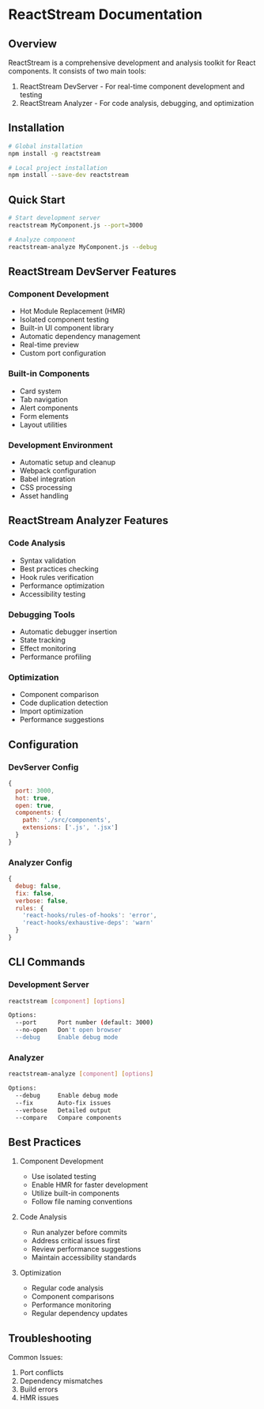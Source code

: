 # ReactStream Documentation

## Overview
ReactStream is a comprehensive development and analysis toolkit for React components. It consists of two main tools:
1. ReactStream DevServer - For real-time component development and testing
2. ReactStream Analyzer - For code analysis, debugging, and optimization

## Installation

```bash
# Global installation
npm install -g reactstream

# Local project installation
npm install --save-dev reactstream
```

## Quick Start

```bash
# Start development server
reactstream MyComponent.js --port=3000

# Analyze component
reactstream-analyze MyComponent.js --debug
```

## ReactStream DevServer Features

### Component Development
- Hot Module Replacement (HMR)
- Isolated component testing
- Built-in UI component library
- Automatic dependency management
- Real-time preview
- Custom port configuration

### Built-in Components
- Card system
- Tab navigation
- Alert components
- Form elements
- Layout utilities

### Development Environment
- Automatic setup and cleanup
- Webpack configuration
- Babel integration
- CSS processing
- Asset handling

## ReactStream Analyzer Features

### Code Analysis
- Syntax validation
- Best practices checking
- Hook rules verification
- Performance optimization
- Accessibility testing

### Debugging Tools
- Automatic debugger insertion
- State tracking
- Effect monitoring
- Performance profiling

### Optimization
- Component comparison
- Code duplication detection
- Import optimization
- Performance suggestions

## Configuration

### DevServer Config
```javascript
{
  port: 3000,
  hot: true,
  open: true,
  components: {
    path: './src/components',
    extensions: ['.js', '.jsx']
  }
}
```

### Analyzer Config
```javascript
{
  debug: false,
  fix: false,
  verbose: false,
  rules: {
    'react-hooks/rules-of-hooks': 'error',
    'react-hooks/exhaustive-deps': 'warn'
  }
}
```

## CLI Commands

### Development Server
```bash
reactstream [component] [options]

Options:
  --port      Port number (default: 3000)
  --no-open   Don't open browser
  --debug     Enable debug mode
```

### Analyzer
```bash
reactstream-analyze [component] [options]

Options:
  --debug     Enable debug mode
  --fix       Auto-fix issues
  --verbose   Detailed output
  --compare   Compare components
```

## Best Practices

1. Component Development
    - Use isolated testing
    - Enable HMR for faster development
    - Utilize built-in components
    - Follow file naming conventions

2. Code Analysis
    - Run analyzer before commits
    - Address critical issues first
    - Review performance suggestions
    - Maintain accessibility standards

3. Optimization
    - Regular code analysis
    - Component comparisons
    - Performance monitoring
    - Regular dependency updates

## Troubleshooting

Common Issues:
1. Port conflicts
2. Dependency mismatches
3. Build errors
4. HMR issues

